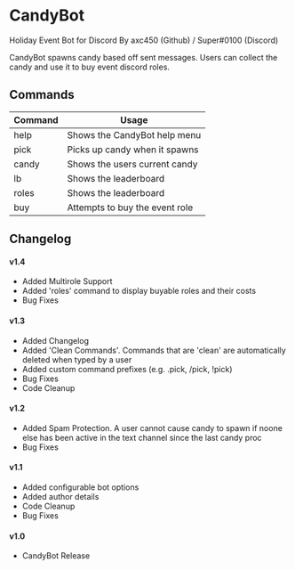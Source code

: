 # CandyBot

Holiday Event Bot for Discord
By axc450 (Github) / Super#0100 (Discord)

CandyBot spawns candy based off sent messages.
Users can collect the candy and use it to buy event discord roles.

## Commands

| Command  | Usage                          |
|----------|--------------------------------|
| help     | Shows the CandyBot help menu   |
| pick     | Picks up candy when it spawns  |
| candy    | Shows the users current candy  |
| lb       | Shows the leaderboard          |
| roles    | Shows the leaderboard          |
| buy <num>| Attempts to buy the event role |

## Changelog

#### v1.4

- Added Multirole Support
- Added 'roles' command to display buyable roles and their costs
- Bug Fixes

#### v1.3

- Added Changelog
- Added 'Clean Commands'. Commands that are 'clean' are automatically deleted when typed by a user
- Added custom command prefixes (e.g. .pick, /pick, !pick)
- Bug Fixes
- Code Cleanup

#### v1.2

- Added Spam Protection. A user cannot cause candy to spawn if noone else has been active in the text channel since the last candy proc
- Bug Fixes

#### v1.1

- Added configurable bot options
- Added author details
- Code Cleanup
- Bug Fixes

#### v1.0

- CandyBot Release